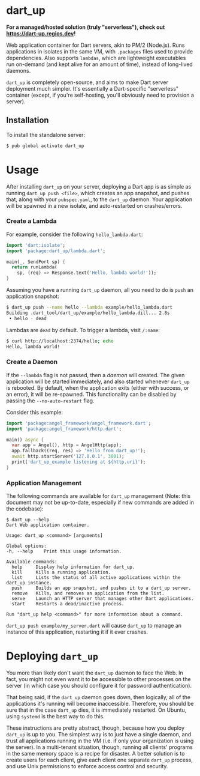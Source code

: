 # dart\_up
**For a managed/hosted solution (truly "serverless"), check out
https://dart-up.regios.dev!**

Web application container for Dart servers, akin to PM/2 (Node.js).
Runs applications in isolates in the same VM, with `.packages` files
used to provide dependencies. Also supports `lambdas`, which are lightweight
executables run on-demand (and kept alive for an amount of time), instead of
long-lived daemons.

`dart_up` is completely open-source, and aims to make Dart server deployment
much simpler. It's essentially a Dart-specific "serverless" container (except,
if you're self-hosting, you'll obviously need to provision a server).

## Installation
To install the standalone server:

```bash
$ pub global activate dart_up
```

# Usage
After installing `dart_up` on your server, deploying a Dart app
is as simple as running `dart_up push <file>`, which creates an
app snapshot, and pushes that, along with your `pubspec.yaml`, to the
`dart_up` daemon. Your application will be spawned in a new isolate,
and auto-restarted on crashes/errors.

### Create a Lambda

For example, consider the following `hello_lambda.dart`:

```dart
import 'dart:isolate';
import 'package:dart_up/lambda.dart';

main(_, SendPort sp) {
  return runLambda(
    sp, (req) => Response.text('Hello, lambda world!'));
}
```

Assuming you have a running `dart_up` daemon, all you need to
do is `push` an application snapshot:

```bash
$ dart_up push --name hello --lambda example/hello_lambda.dart
Building .dart_tool/dart_up/example/hello_lambda.dill... 2.8s
 • hello - dead
```

Lambdas are `dead` by default. To trigger a lambda, visit `/:name`:
```bash
$ curl http://localhost:2374/hello; echo
Hello, lambda world!
```

### Create a Daemon
If the `--lambda` flag is not passed, then a *daemon* will created.
The given application will be started immediately, and also
started whenever `dart_up` is rebooted. By default, when the
application exits (either with success, or an error), it will
be re-spawned. This functionality can be disabled by passing the
`--no-auto-restart` flag.

Consider this example:

```dart
import 'package:angel_framework/angel_framework.dart';
import 'package:angel_framework/http.dart';

main() async {
  var app = Angel(), http = AngelHttp(app);
  app.fallback((req, res) => 'Hello from dart_up!');
  await http.startServer('127.0.0.1', 3001);
  print('dart_up_example listening at ${http.uri}');
}
```

### Application Management
The following commands are available for `dart_up` management
(Note: this document may not be up-to-date, especially if new
commands are added in the codebase):

```
$ dart_up --help
Dart Web application container.

Usage: dart_up <command> [arguments]

Global options:
-h, --help    Print this usage information.

Available commands:
  help     Display help information for dart_up.
  kill     Kills a running application.
  list     Lists the status of all active applications within the dart_up instance.
  push     Builds an app snapshot, and pushes it to a dart_up server.
  remove   Kills, and removes an application from the list.
  serve    Launch an HTTP server that manages other Dart applications.
  start    Restarts a dead/inactive process.

Run "dart_up help <command>" for more information about a command.
```

`dart_up push example/my_server.dart` will cause `dart_up` to
manage an instance of this application, restarting it if it
ever crashes.

# Deploying `dart_up`
You more than likely don't want the `dart_up` daemon to face
the Web. In fact, you might not even want it to be accessible
to other processes on the server (in which case you should
configure it for password authentication).

That being said, if the `dart_up` daemon goes down, then logically,
all of the applications it's running will become inaccessible.
Therefore, you should be sure that in the case `dart_up` dies,
it is immediately restarted. On Ubuntu, using `systemd` is the best
way to do this.

These instructions are pretty abstract, though, because how you
deploy `dart_up` is up to you. The simplest way is to just
have a single daemon, and trust all applications running in the
VM (i.e. if only your organization is using the server). In a
multi-tenant situation, though, running all clients' programs in
the same memory space is a recipe for disaster. A better solution
is to create users for each client, give each client one
separate `dart_up` process, and use Unix permissions to enforce
access control and security.